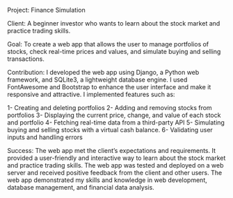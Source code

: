 Project: Finance Simulation

Client: A beginner investor who wants to learn about the stock market and practice trading skills.

Goal: To create a web app that allows the user to manage portfolios of stocks, check real-time prices and values, and simulate buying and selling transactions.

Contribution: I developed the web app using Django, a Python web framework, and SQLite3, a lightweight database engine. I used FontAwesome and Bootstrap to enhance the user interface and make it responsive and attractive. I implemented features such as:

1- Creating and deleting portfolios
2- Adding and removing stocks from portfolios
3- Displaying the current price, change, and value of each stock and portfolio
4- Fetching real-time data from a third-party API
5- Simulating buying and selling stocks with a virtual cash balance.
6- Validating user inputs and handling errors

Success: The web app met the client’s expectations and requirements. It provided a user-friendly and interactive way to learn about the stock market and practice trading skills. The web app was tested and deployed on a web server and received positive feedback from the client and other users. The web app demonstrated my skills and knowledge in web development, database management, and financial data analysis.
